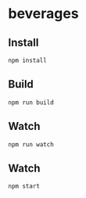 # beverages

## Install

    npm install

## Build

    npm run build

## Watch

    npm run watch

## Watch

    npm start